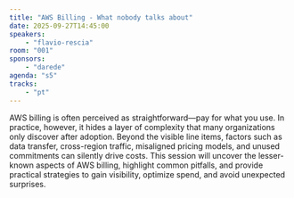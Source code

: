```yaml
---
title: "AWS Billing - What nobody talks about"
date: 2025-09-27T14:45:00
speakers:
    - "flavio-rescia"
room: "001"
sponsors: 
    - "darede"
agenda: "s5"
tracks:
    - "pt"
---
```


AWS billing is often perceived as straightforward—pay for what you use. In practice, however, it hides a layer of complexity that many organizations only discover after adoption. Beyond the visible line items, factors such as data transfer, cross-region traffic, misaligned pricing models, and unused commitments can silently drive costs. This session will uncover the lesser-known aspects of AWS billing, highlight common pitfalls, and provide practical strategies to gain visibility, optimize spend, and avoid unexpected surprises.